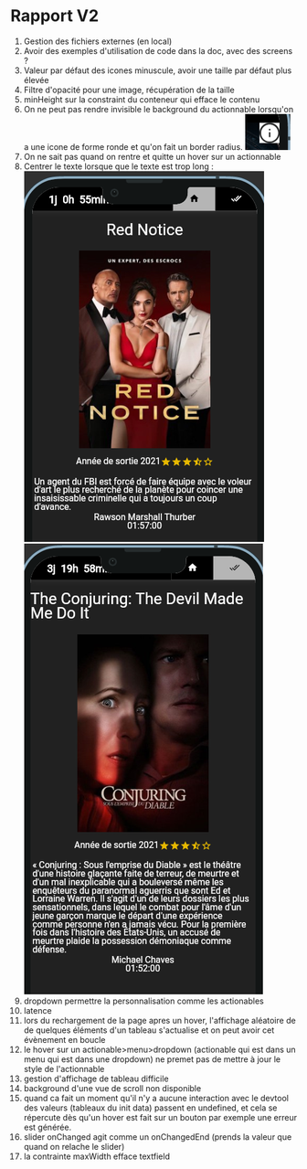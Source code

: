 # Rapport V2
1. Gestion des fichiers externes (en local)
2. Avoir des exemples d'utilisation de code dans la doc, avec des screens ? 
3. Valeur par défaut des icones minuscule, avoir une taille par défaut plus élevée
4. Filtre d'opacité pour une image, récupération de la taille
5. minHeight sur la constraint du conteneur qui efface le contenu
6. On ne peut pas rendre invisible le background du actionnable lorsqu'on a une icone de forme ronde et qu'on fait un border radius.
 ![alt](c4.png)
 7. On ne sait pas quand on rentre et quitte un hover sur un actionnable
 8. Centrer le texte lorsque que le texte est trop long :
![-1](c6.png)
![-1](c7.png)
9. dropdown permettre la personnalisation comme les actionables
10. latence 
11. lors du rechargement de la page apres un hover, l'affichage aléatoire de de quelques éléments d'un tableau s'actualise et on peut avoir cet évènement en boucle
12. le hover sur un actionable>menu>dropdown (actionable qui est dans un menu qui est dans une dropdown) ne premet pas de mettre à jour le style de l'actionnable
13. gestion d'affichage de tableau difficile
14. background d'une vue de scroll non disponible
15.  quand ca fait un moment qu'il n'y a aucune interaction avec le devtool des valeurs (tableaux du init data) passent en undefined, et cela se répercute dès qu'un hover est fait sur un bouton par exemple une erreur est générée.
16. slider onChanged agit comme un onChangedEnd (prends la valeur que quand on relache le slider)
17. la contrainte maxWidth efface textfield